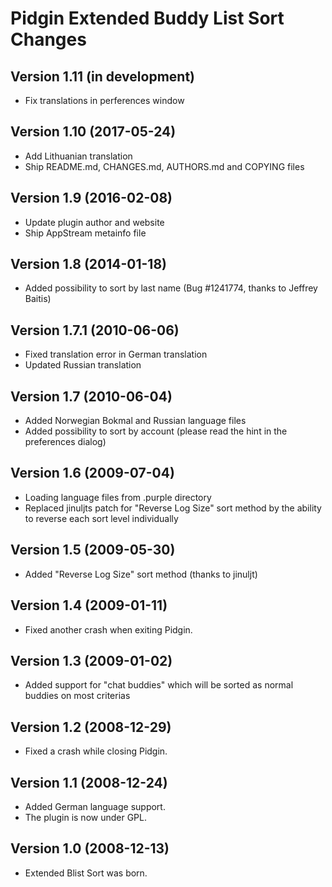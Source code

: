 # Pidgin Extended Buddy List Sort Changes

## Version 1.11 (in development)
- Fix translations in perferences window

## Version 1.10 (2017-05-24)
- Add Lithuanian translation
- Ship README.md, CHANGES.md, AUTHORS.md and COPYING files

## Version 1.9 (2016-02-08)
- Update plugin author and website
- Ship AppStream metainfo file

## Version 1.8 (2014-01-18)
- Added possibility to sort by last name (Bug #1241774, thanks to
  Jeffrey Baitis)

## Version 1.7.1 (2010-06-06)
- Fixed translation error in German translation
- Updated Russian translation

## Version 1.7 (2010-06-04)
- Added Norwegian Bokmal and Russian language files
- Added possibility to sort by account (please read the hint in the preferences
  dialog)

## Version 1.6 (2009-07-04)
- Loading language files from .purple directory
- Replaced jinuljts patch for "Reverse Log Size" sort method by the ability to
  reverse each sort level individually

## Version 1.5 (2009-05-30)
- Added "Reverse Log Size" sort method (thanks to jinuljt)

## Version 1.4 (2009-01-11)
- Fixed another crash when exiting Pidgin.

## Version 1.3 (2009-01-02)
- Added support for "chat buddies" which will be sorted as normal buddies on
  most criterias

## Version 1.2 (2008-12-29)
- Fixed a crash while closing Pidgin.

## Version 1.1 (2008-12-24)
- Added German language support.
- The plugin is now under GPL.

## Version 1.0 (2008-12-13)
- Extended Blist Sort was born.
